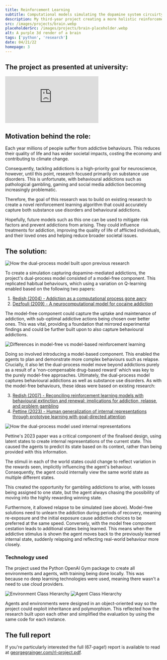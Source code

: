 ```yaml
---
title: Reinforcement Learning
subtitle: Computational models simulating the dopamine system circuirty in the brain
description: My third-year project creating a more holistic reinforcement learning model that could simulate the adoption and progression of substance abuse and gambling disorders. By identifying key risk factors, this research could help lessen the impact of addiction on both individuals and wider society.
src: /images/projects/brain.webp
placeholderSrc: /images/projects/brain-placeholder.webp
alt: A purple 3d render of a brain
tags: ['python', 'research']
date: 04/21/22
homepage: 3
---
```


<script>
    import LazyImage from '$lib/components/LazyImage.svelte';
    import mfmb from '$lib/assets/projects/reinforcement-learning/mf_vs_mb.svg';
    import designInfluence from '$lib/assets/projects/reinforcement-learning/design_influence.svg';
    import design from '$lib/assets/projects/reinforcement-learning/design.svg';
    import results from '$lib/assets/projects/reinforcement-learning/relapse.png';
    import resultsPlaceholder from '$lib/assets/projects/reinforcement-learning/relapse-placeholder.png';
    import agentHierarchy from '$lib/assets/projects/reinforcement-learning/agent_hierarchy.svg';
    import envHierarchy from '$lib/assets/projects/reinforcement-learning/environment_hierarchy.svg';
</script>

## The project as presented at university:

<iframe src="https://www.youtube.com/embed/-Jsgl17cXuQ?si=SLcUPA5oBz7xd7bv" title="YouTube video player" frameborder="0" allow="accelerometer; autoplay; clipboard-write; encrypted-media; gyroscope; picture-in-picture; web-share" allowfullscreen></iframe>

## Motivation behind the role:

Each year millions of people suffer from addictive behaviours. This reduces their quality of life and has wider societal impacts, costing the economy and contributing to climate change.

Consequently, tackling addictions is a high-priority goal for neuroscience, however, until this point, research focused primarily on substance use disorders. This is unfortunate, with behavioural addictions such as pathological gambling, gaming and social media addiction becoming increasingly problematic.

Therefore, the goal of this research was to build on existing research to create a novel reinforcement learning algorithm that could accurately capture both substance use disorders and behavioural addictions.

Hopefully, future models such as this one can be used to mitigate risk factors and prevent addictions from arising. They could influence treatments for addiction, improving the quality of life of afflicted individuals, and their loved ones and helping reduce broader societal issues.

## The solution:

<img src={designInfluence} alt="How the dual-process model built upon previous research" loading="lazy" />

To create a simulation capturing dopamine-mediated addictions, the project's dual-process model consisted of a model-free component. This replicated habitual behaviours, which using a variation on Q-learning enabled based on the following two papers:

1. [Redish (2004) - Addiction as a computational process gone awry](https://pubmed.ncbi.nlm.nih.gov/15591205/)
2. [Dezfouli (2009) - A neurocomputational model for cocaine addiction](https://pubmed.ncbi.nlm.nih.gov/19635010/)

The model-free component could capture the uptake and maintenance of addiction, with sub-optimal addictive actions being chosen over better ones. This was vital, providing a foundation that mirrored experimental findings and could be further built upon to also capture behavioural addictions.

<img src={mfmb} alt="Differences in model-free vs model-based reinforcement learning" loading="lazy" />

Doing so involved introducing a model-based component. This enabled the agents to plan and demonstrate more complex behaviours such as relapse. Crucially, it also let the dual-process model move beyond addictions purely as a result of a 'non-compensable drug-based reward' which was key to the purely model-free approaches. Ultimately, the dual-process model captures behavioural addictions as well as substance use disorders. As with the model-free behaviours, these ideas were based on existing research:

3. [Redish (2007) - Reconciling reinforcement learning models with behavioural extinction and renewal: implications for addiction, relapse, and problem gambling](https://pubmed.ncbi.nlm.nih.gov/17638506/)
4. [Pettine (2023) - Human generalization of internal representations through prototype learning with goal-directed attention](https://www.nature.com/articles/s41562-023-01543-7)

<img src={design} alt="How the dual-process model used internal representations" loading="lazy" />

Pettine's 2023 paper was a critical component of the finalised design, using latent states to create internal representations of the current state. This caused the agents to predict its state based on its context, rather than being provided with this information.

The stimuli in each of the world states could change to reflect variation in the rewards seen, implicitly influencing the agent's behaviour. Consequently, the agent could internally view the same world state as multiple different states.

This created the opportunity for gambling addictions to arise, with losses being assigned to one state, but the agent always chasing the possibility of moving into the highly rewarding winning state.

<LazyImage src={results} placeholderSrc={resultsPlaceholder} alt="Illustration that dual-process model was only one capable of capturing relapse" loading="lazy" />

Furthermore, it allowed relapse to be simulated (see above). Model-free solutions need to unlearn the addiction during periods of recovery, meaning re-exposure and the initial exposure cause addictive choices to be preferred at the same speed. Conversely, with the model free component cestation leads to additional states being learned. This means when the addictive stimulus is shown the agent moves back to the previously learned internal state, suddenly relapsing and reflecting real-world behaviour more closely.

### Technology used

The project used the Python OpenAI Gym package to create all environments and agents, with training being done locally. This was because no deep learning technologies were used, meaning there wasn't a need to use cloud providers.

<img src={envHierarchy} alt="Environment Class Hierarchy" loading="lazy" />
<img src={agentHierarchy} alt="Agent Class Hierarchy" loading="lazy" />

Agents and environments were designed in an object-oriented way so the project could exploit inheritance and polymorphism. This reflected how the research built upon each other and simplified the evaluation by using the same code for each instance.

## The full report

If you're particularly interested the full (67-page!) report is available to read at <a href="/rl-project.pdf" target="_blank">georgegrainger.com/rl-project.pdf</a>.
